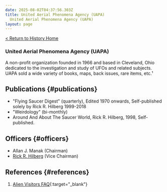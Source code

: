 ```yaml
---
date: 2025-08-02T04:37:56.303Z
title: United Aerial Phenomena Agency (UAPA)
  United Aerial Phenomena Agency (UAPA)
layout: page
---
```


[< Return to History Home](/History-TriState)

### United Aerial Phenomena Agency (UAPA)
A non-profit organization founded in 1966 and based in Cleveland,
Ohio dedicated to the investigation and
study of UFOs and related subjects. UAPA sold a wide variety of books,
maps, back issues, rare items, etc.¹

Publications {#publications}
------------

-   "Flying Saucer Digest" (quarterly), Edited 1970 onwards, Self-published solely by Rick R. Hilberg 1999-2018
-   "Weirdology" (bi-monthly)
-   Around And About The Saucer World, Rick R. Hilberg, 1998, Self-published.

Officers {#officers}
--------

-   Allan J. Manak (Chairman)
-   [Rick R. Hilberg](RickHilberg) (Vice Chairman)

References {#references}
----------

1.  [Alien Visitors FAQ](https://web.archive.org/web/20080122030209/http://stason.org/TULARC/new-age/alien-visitors/11-63-United-Aerial-Phenomena-Agency-UAPA.html){:target="_blank"}

